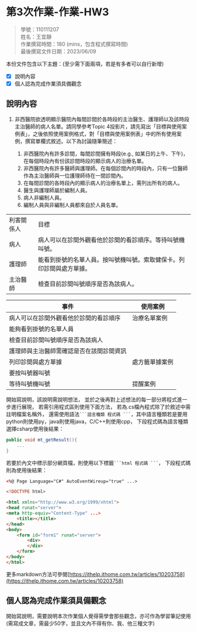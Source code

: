 # 第3次作業-作業-HW3
>
>學號：110111207
><br />
>姓名：王宜靜
><br />
>作業撰寫時間：180 (mins，包含程式撰寫時間)
><br />
>最後撰寫文件日期：2023/06/09
>

本份文件包含以下主題：(至少需下面兩項，若是有多者可以自行新增)
- [x] 說明內容
- [x] 個人認為完成作業須具備觀念

## 說明內容

1. 非西醫院欲透明顯示醫院內每間診間於各時段的主治醫生、護理師以及該時段主治醫師的病人名單。請同學參考Topic 4投影片，請先寫出「目標與使用案例表」，之後依照使用案例格式，對「目標與使用案例表」中的所有使用案例，撰寫單欄式敘述。以下為討論隨筆簡述：

   1. 非西醫院內有許多診間，每間診間擁有時段(e.g., 如某日的上午、下午)，在每個時段內有份該診間時段的顯示病人的治療名單。
   2. 非西醫院內有許多醫師與護理師。在每個診間內的時段內，只有一位醫師作為主治醫師與一位護理師待在一間診間內。
   3. 在每間診間的各時段內的顯示病人的治療名單上，需列出所有的病人。
   4. 醫生與護理師屬於編制人員。
   5. 病人非編制人員。
   6. 編制人員與非編制人員都來自於人員名單。
<table>
  <tr>
    <td>利害關係人</td>
    <td>目標</td>
  </tr>
  <tr>
    <td>病人</td>
    <td>病人可以在診間外觀看他於診間的看診順序。等待叫號機叫號。</td>
  </tr>
  <tr>
    <td>護理師</td>
    <td>能看到掛號的名單人員。按叫號機叫號。索取健保卡。列印診間與處方單據。</td>
  </tr>
  <tr>
    <td>主治醫師</td>
    <td>檢查目前診間叫號順序是否為該病人。</td>
  </tr>
</table>
<table>
  <thead>
    <tr>
      <th>事件</th>
    <th>使用案例</th>
    </tr>
  </thead>
  <tbody>
    <tr>
      <td>病人可以在診間外觀看他於診間的看診順序</td>
      <td>治療名單案例</td>
    </tr>
    <tr>
      <td>能夠看到掛號的名單人員</td>
    </tr>
    <tr>
      <td>檢查目前診間叫號順序是否為該病人</td>
    </tr>
    <tr>
      <td>護理師與主治醫師需確認是否在該間診間資訊</td>
    </tr>
    <tr>
      <td>列印診間與處方單據</td>
      <td>處方籤單據案例</td>
    </tr>
    <tr>
      <td>要按叫號器叫號</td>
    </tr>
    <tr>
      <td>等待叫號機叫號</td>
      <td>提醒案例</td>
    </tr>
  </tbody>
</table>

開始寫說明，該說明需說明想法，
並於之後再對上述想法的每一部分將程式進一步進行展現，
若需引用程式區則使用下面方法，
若為.cs檔內程式除了於敘述中需註明檔案名稱外，
還需使用語法` ```語言種類 程式碼 ``` `，其中語言種類若是要用python則使用py，java則使用java，C/C++則使用cpp，
下段程式碼為語言種類選擇csharp使用後結果：

```csharp
public void mt_getResult(){
    ...
}
```

若要於內文中標示部分網頁檔，則使用以下標籤` ```html 程式碼 ``` `，
下段程式碼則為使用後結果：

```html
<%@ Page Language="C#" AutoEventWireup="true" ...>

<!DOCTYPE html>

<html xmlns="http://www.w3.org/1999/xhtml">
<head runat="server">
<meta http-equiv="Content-Type" ...>
    <title></title>
</head>
<body>
    <form id="form1" runat="server">
        <div>
        </div>
    </form>
</body>
</html>
```
更多markdown方法可參閱[https://ithelp.ithome.com.tw/articles/10203758](https://ithelp.ithome.com.tw/articles/10203758)

## 個人認為完成作業須具備觀念

開始寫說明，需要說明本次作業個人覺得需學會那些觀念，亦可作為學習筆記使用 (需寫成文章，需最少50字，並且文內不得有你、我、他三種文字)
